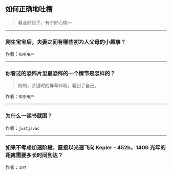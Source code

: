 ## 如何正确地吐槽

> 看点好段子，有个好心情～


 
---

### 刚生宝宝后，夫妻之间有哪些初为人父母的小趣事？

> 


作者：`知乎用户`

---

### 你看过的恐怖片里最恐怖的一个情节是怎样的？

> 妈的，关键时刻屏幕休眠，看到了自己。


作者：`知乎用户`

---

### 为什么一读书就困？

> 


作者：`justjavac`

---

### 如果不考虑加速阶段，直接以光速飞向 Kepler - 452b，1400 光年的距离需要多长时间到达？

> 


作者：`淡月`